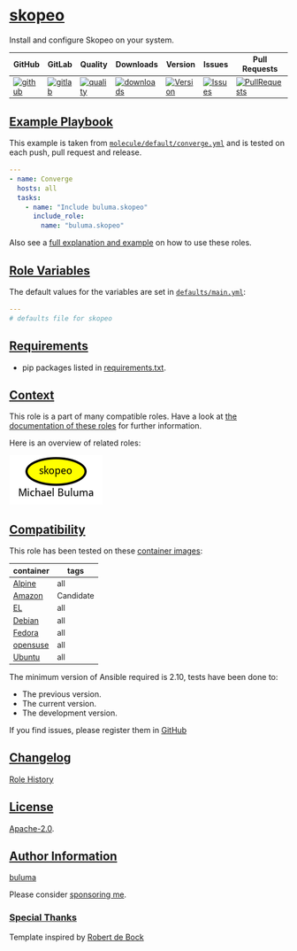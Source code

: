 # [skopeo](#skopeo)

Install and configure Skopeo on your system.

|GitHub|GitLab|Quality|Downloads|Version|Issues|Pull Requests|
|------|------|-------|---------|-------|------|-------------|
|[![github](https://github.com/buluma/ansible-role-skopeo/workflows/Ansible%20Molecule/badge.svg)](https://github.com/buluma/ansible-role-skopeo/actions)|[![gitlab](https://gitlab.com/shadowwalker/ansible-role-skopeo/badges/master/pipeline.svg)](https://gitlab.com/shadowwalker/ansible-role-skopeo)|[![quality](https://img.shields.io/ansible/quality/)](https://galaxy.ansible.com/buluma/skopeo)|[![downloads](https://img.shields.io/ansible/role/d/)](https://galaxy.ansible.com/buluma/skopeo)|[![Version](https://img.shields.io/github/release/buluma/ansible-role-skopeo.svg)](https://github.com/buluma/ansible-role-skopeo/releases/)|[![Issues](https://img.shields.io/github/issues/buluma/ansible-role-skopeo.svg)](https://github.com/buluma/ansible-role-skopeo/issues/)|[![PullRequests](https://img.shields.io/github/issues-pr-closed-raw/buluma/ansible-role-skopeo.svg)](https://github.com/buluma/ansible-role-skopeo/pulls/)|

## [Example Playbook](#example-playbook)

This example is taken from [`molecule/default/converge.yml`](https://github.com/buluma/ansible-role-skopeo/blob/master/molecule/default/converge.yml) and is tested on each push, pull request and release.

```yaml
---
- name: Converge
  hosts: all
  tasks:
    - name: "Include buluma.skopeo"
      include_role:
        name: "buluma.skopeo"
```

Also see a [full explanation and example](https://buluma.github.io/how-to-use-these-roles.html) on how to use these roles.

## [Role Variables](#role-variables)

The default values for the variables are set in [`defaults/main.yml`](https://github.com/buluma/ansible-role-skopeo/blob/master/defaults/main.yml):

```yaml
---
# defaults file for skopeo
```

## [Requirements](#requirements)

- pip packages listed in [requirements.txt](https://github.com/buluma/ansible-role-skopeo/blob/master/requirements.txt).


## [Context](#context)

This role is a part of many compatible roles. Have a look at [the documentation of these roles](https://buluma.github.io/) for further information.

Here is an overview of related roles:

![dependencies](https://raw.githubusercontent.com/buluma/ansible-role-skopeo/png/requirements.png "Dependencies")

## [Compatibility](#compatibility)

This role has been tested on these [container images](https://hub.docker.com/u/buluma):

|container|tags|
|---------|----|
|[Alpine](https://hub.docker.com/repository/docker/buluma/alpine/general)|all|
|[Amazon](https://hub.docker.com/repository/docker/buluma/amazonlinux/general)|Candidate|
|[EL](https://hub.docker.com/repository/docker/buluma/enterpriselinux/general)|all|
|[Debian](https://hub.docker.com/repository/docker/buluma/debian/general)|all|
|[Fedora](https://hub.docker.com/repository/docker/buluma/fedora/general)|all|
|[opensuse](https://hub.docker.com/repository/docker/buluma/opensuse/general)|all|
|[Ubuntu](https://hub.docker.com/repository/docker/buluma/ubuntu/general)|all|

The minimum version of Ansible required is 2.10, tests have been done to:

- The previous version.
- The current version.
- The development version.

If you find issues, please register them in [GitHub](https://github.com/buluma/ansible-role-skopeo/issues)

## [Changelog](#changelog)

[Role History](https://github.com/buluma/ansible-role-skopeo/blob/master/CHANGELOG.md)

## [License](#license)

[Apache-2.0](https://github.com/buluma/ansible-role-skopeo/blob/master/LICENSE).

## [Author Information](#author-information)

[buluma](https://buluma.github.io/)

Please consider [sponsoring me](https://github.com/sponsors/buluma).

### [Special Thanks](#special-thanks)

Template inspired by [Robert de Bock](https://github.com/robertdebock)
